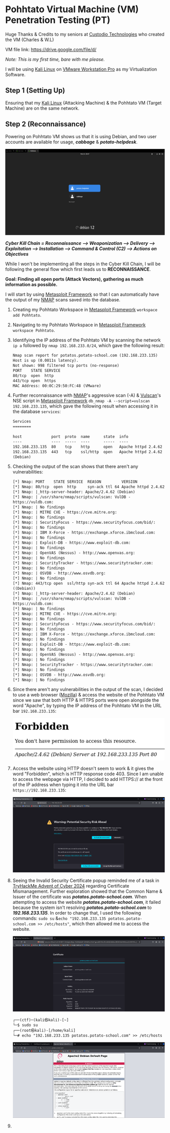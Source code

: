 # Pohhtato Virtual Machine (VM) Penetration Testing (PT)

Huge Thanks & Credits to my seniors at [Custodio Technologies](https://www.custodiotech.com.sg/) who created the VM (Charles & W.L)

VM file link: https://drive.google.com/file/d/

_Note: This is my first time, bare with me please._

I will be using [Kali Linux](https://www.kali.org/) on [VMware Workstation Pro](https://www.vmware.com/products/desktop-hypervisor/workstation-and-fusion) as my Virtualization Software.


## Step 1 (Setting Up)
Ensuring that my [Kali Linux](https://www.kali.org/) (Attacking Machine) & the Pohhtato VM (Target Machine) are on the same network.

## Step 2 (Reconnaissance)
Powering on Pohhtato VM shows us that it is using Debian, and two user accounts are available for usage, ***cabbage*** & ***potato-helpdesk***.

![Debian_Login_Page](Images/Debian_Login_Page.png)

***Cyber Kill Chain = Reconnaissance --> Weaponization --> Delivery --> Exploitation --> Installation --> Command & Control (C2) --> Actions on Objectives***

While I won't be implementing all the steps in the Cyber Kill Chain, I will be following the general flow which first leads us to **RECONNAISSANCE**.

**Goal: Finding all open ports (Attack Vectors), gathering as much information as possible.**

I will start by using [Metasploit Framework](https://github.com/rapid7/metasploit-framework) so that I can automatically have the output of my [NMAP](https://github.com/nmap/nmap) scans saved into the database.

1) Creating my Pohhtato Workspace in [Metasploit Framework](https://github.com/rapid7/metasploit-framework) `workspace add Pohhtato`.
2) Navigating to my Pohhtato Workspace in [Metasploit Framework](https://github.com/rapid7/metasploit-framework) `workspace Pohhtato`.
3) Identifying the IP address of the Pohhtato VM by scanning the network `ip a` followed by `nmap 192.168.233.0/24`, which gave the following result:

   ```
   Nmap scan report for potatos.potato-school.com (192.168.233.135)
   Host is up (0.0011s latency).
   Not shown: 998 filtered tcp ports (no-response)
   PORT    STATE SERVICE
   80/tcp  open  http
   443/tcp open  https
   MAC Address: 00:0C:29:50:FC:48 (VMware)
   ```
   
4) Further reconnaissance with [NMAP](https://github.com/nmap/nmap)'s aggressive scan (-A) & [Vulscan](https://github.com/scipag/vulscan)'s NSE script in [Metasploit Framework](https://github.com/rapid7/metasploit-framework) `db_nmap -A --script=vulscan 192.168.233.135`, which gave the following result when accessing it in the database `services`:

   ```
   Services
   ========

   host             port  proto  name      state  info
   ----             ----  -----  ----      -----  ----
   192.168.233.135  80    tcp    http      open   Apache httpd 2.4.62
   192.168.233.135  443   tcp    ssl/http  open   Apache httpd 2.4.62 (Debian)
   ```

5) Checking the output of the scan shows that there aren't any vulnerabilities:

   ```
   [*] Nmap: PORT    STATE SERVICE  REASON         VERSION
   [*] Nmap: 80/tcp  open  http     syn-ack ttl 64 Apache httpd 2.4.62
   [*] Nmap: |_http-server-header: Apache/2.4.62 (Debian)
   [*] Nmap: | /usr/share/nmap/scripts/vulscan: VulDB - https://vuldb.com:
   [*] Nmap: | No findings
   [*] Nmap: | MITRE CVE - https://cve.mitre.org:
   [*] Nmap: | No findings
   [*] Nmap: | SecurityFocus - https://www.securityfocus.com/bid/:
   [*] Nmap: | No findings
   [*] Nmap: | IBM X-Force - https://exchange.xforce.ibmcloud.com:
   [*] Nmap: | No findings
   [*] Nmap: | Exploit-DB - https://www.exploit-db.com:
   [*] Nmap: | No findings
   [*] Nmap: | OpenVAS (Nessus) - http://www.openvas.org:
   [*] Nmap: | No findings
   [*] Nmap: | SecurityTracker - https://www.securitytracker.com:
   [*] Nmap: | No findings
   [*] Nmap: | OSVDB - http://www.osvdb.org:
   [*] Nmap: | No findings
   [*] Nmap: 443/tcp open  ssl/http syn-ack ttl 64 Apache httpd 2.4.62 ((Debian))
   [*] Nmap: |_http-server-header: Apache/2.4.62 (Debian)
   [*] Nmap: | /usr/share/nmap/scripts/vulscan: VulDB - https://vuldb.com:
   [*] Nmap: | No findings
   [*] Nmap: | MITRE CVE - https://cve.mitre.org:
   [*] Nmap: | No findings
   [*] Nmap: | SecurityFocus - https://www.securityfocus.com/bid/:
   [*] Nmap: | No findings
   [*] Nmap: | IBM X-Force - https://exchange.xforce.ibmcloud.com:
   [*] Nmap: | No findings
   [*] Nmap: | Exploit-DB - https://www.exploit-db.com:
   [*] Nmap: | No findings
   [*] Nmap: | OpenVAS (Nessus) - http://www.openvas.org:
   [*] Nmap: | No findings
   [*] Nmap: | SecurityTracker - https://www.securitytracker.com:
   [*] Nmap: | No findings
   [*] Nmap: | OSVDB - http://www.osvdb.org:
   [*] Nmap: | No findings
   ```

6) Since there aren't any vulnerabilities in the output of the scan, I decided to use a web browser ([Mozilla](https://github.com/mozilla)) & access the website of the Pohhtato VM since we saw that both HTTP & HTTPS ports were open alongside the word "Apache", by typing the IP address of the Pohhtato VM in the URL bar `192.168.233.135`:

   ![HTTP_192.168.233.135_Access](Images/HTTP_192.168.233.135_Access.png)

7) Access the website using HTTP doesn't seem to work & it gives the word "Forbidden", which is HTTP response code 403. Since I am unable to access the webpage via HTTP, I decided to add HTTPS:// at the front of the IP address when typing it into the URL bar `https://192.168.233.135`:

   ![HTTPS_192.168.233.135_Invalid_Security_Certificate](Images/HTTPS_192.168.233.135_Invalid_Security_Certificate.png)

8) Seeing the Invalid Security Certificate popup reminded me of a task in [TryHackMe Advent of Cyber 2024](https://tryhackme.com/christmas/) regarding Certificate Mismanagement. Further exploration showed that the Common Name & Issuer of the certificate was ***potatos.potato-school.com***. When attempting to access the website ***potatos.potato-school.com***, it failed because the system isn't resolving ***potatos.potato-school.com*** to ***192.168.233.135***. In order to change that, I used the following commands: `sudo su` &`echo "192.168.233.135 potatos.potato-school.com >> /etc/hosts"`, which then allowed me to access the website.

   ![Invalid_Security_Certificate_Detail](Images/Invalid_Security_Certificate_Detail.png)

   ```
   ┌──(ctf)─(kali㉿kali)-[~]
   └─$ sudo su
   ┌──(root㉿kali)-[/home/kali]
   └─# echo "192.168.233.135 potatos.potato-school.com" >> /etc/hosts
   ```

   ![HTTPS_potatos.potato-school.com_ACCESS](Images/HTTPS_potatos.potato-school.com_ACCESS.png)
   
9) 
